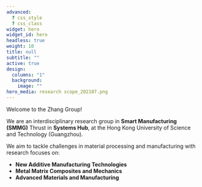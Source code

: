 ```yaml
---
advanced:
  ? css_style
  ? css_class
widget: hero
widget_id: hero
headless: true
weight: 10
title: null
subtitle: ""
active: true
design:
  columns: "1"
  background:
    image: ""
hero_media: research scope_202107.png
---
```

<span style="font-size: 1em; line-height: normal;"> 

Welcome to the Zhang Group!

We are an interdisciplinary research group in **Smart Manufacturing (SMMG)** Thrust in **Systems Hub**, at the Hong Kong University of Science and Technology (Guangzhou).

We aim to tackle challenges in material processing and manufacturing with research focuses on:</span>

* <span style="font-size: 1em;">**New Additive Manufacturing Technologies**
* <span style="font-size: 1em;">**Metal Matrix Composites and Mechanics**
* <span style="font-size: 1em;">**Advanced Materials and Manufacturing**